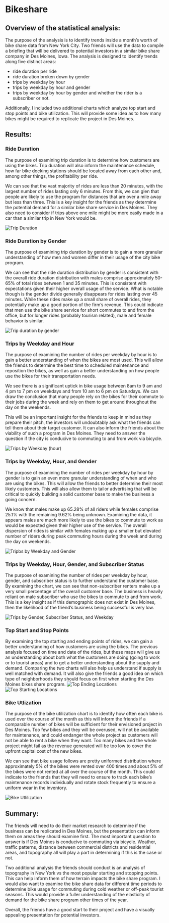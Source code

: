 # Bikeshare

## Overview of the statistical analysis:

The purpose of the analysis is to identify trends inside a month’s worth of bike share data from New York City. Two friends will use the data to compile a briefing that will be delivered to potential investors in a similar bike share company in Des Moines, Iowa. The analysis is designed to identify trends along five distinct areas:
- ride duration per ride
- ride duration broken down by gender 
- trips by weekday by hour
- trips by weekday by hour and gender
- trips by weekday by hour by gender and whether the rider is a subscriber or not. 

Additionally, I included two additional charts which analyze top start and stop points and bike utilization. This will provide some idea as to how many bikes might be required to replicate the project in Des Moines.

## Results:

### Ride Duration
The purpose of examining trip duration is to determine how customers are using the bikes. Trip duration will also inform the maintenance schedule, how far bike docking stations should be located away from each other and, among other things, the profitability per ride. 

We can see that the vast majority of rides are less than 20 minutes, with the largest number of rides lasting only 6 minutes. From this, we can glen that people are likely to use the program for distances that are over a mile away but less than three. This is a key insight for the friends as they determine the potential demand for a similar bike share service in Des Moines. They also need to consider if trips above one mile might be more easily made in a car than a similar trip in New York would be. 

![Trip Duration](https://user-images.githubusercontent.com/100163289/172881407-b4e9b843-174a-4750-ab82-1fb2dab39424.png)

### Ride Duration by Gender
The purpose of examining trip duration by gender is to gain a more granular understanding of how men and women differ in their usage of the city bike program.    

We can see that the ride duration distribution by gender is consistent with the overall ride duration distribution with males comprise approximately 50-65% of total rides between 1 and 35 minutes. This is consistent with expectations given their higher overall usage of the service. What is notable though is the gender divide generally disappears for rides lasting over 45 minutes. While these rides make up a small share of overall rides, they potentially make up a good portion of the firm’s revenue. This could indicate that men use the bike share service for short commutes to and from the office, but for longer rides (probably tourism related), male and female behavior is similar.  

![Trip duration by gender](https://user-images.githubusercontent.com/100163289/172882560-9725e27a-b5d8-49d7-96c2-dc69ca90bf5e.png)

### Trips by Weekday and Hour
The purpose of examining the number of rides per weekday by hour is to gain a better understanding of when the bikes are most used. This will allow the friends to determine the best time to scheduled maintenance and reposition the bikes, as well as gain a better understanding on how people use the bikes for their transportation needs. 

We see there is a significant uptick in bike usage between 8am to 9 am and 4 pm to 7 pm on weekdays and from 10 am to 6 pm on Saturdays. We can draw the conclusion that many people rely on the bikes for their commute to their jobs during the week and rely on them to get around throughout the day on the weekends. 

This will be an important insight for the friends to keep in mind as they prepare their pitch, the investors will undoubtably ask what the friends can tell them about their target customer. It can also inform the friends about the viability of such a program in Des Moines. They need to answer the question if the city is conducive to commuting to and from work via bicycle. 

![Trips by Weekday (hour)](https://user-images.githubusercontent.com/100163289/172859081-929ef401-ff8b-4837-8d8e-0394efc6fcfc.png)

### Trips by Weekday, Hour, and Gender
The purpose of examining the number of rides per weekday by hour by gender is to gain an even more granular understanding of when and who are using the bikes. This will allow the friends to better determine their most likely customers. This will also allow them to tailor advertising that will be critical to quickly building a solid customer base to make the business a going concern.  

We know that males make up 65.28% of all riders while females comprise 25.1% with the remaining 9.62% being unknown. Examining the data, it appears males are much more likely to use the bikes to commute to work as would be expected given their higher use of the service. The overall dispersion of rides is similar with females making up a smaller but elevated number of riders during peak commuting hours during the week and during the day on weekends. 

![Tripbs by Weekday and Gender](https://user-images.githubusercontent.com/100163289/172874404-2a18e3a7-8363-46fc-8e7a-039f3dd908db.png)

### Trips by Weekday, Hour, Gender, and Subscriber Status
The purpose of examining the number of rides per weekday by hour, gender, and subscriber status is to further understand the customer base. By examining the chart, we can see that non-subscriber renters make up a very small percentage of the overall customer base. The business is heavily reliant on male subscriber who use the bikes to commute to and from work. This is a key insight as if this demographic does not exist in Des Moines, then the likelihood of the friend’s business being successful is very low.

![Trips by Gender, Subscriber Status, and Weekday](https://user-images.githubusercontent.com/100163289/172876263-94c4564d-d266-4a92-ab82-e62281b8b3b8.png)

### Top Start and Stop Points
By examining the top starting and ending points of rides, we can gain a better understanding of how customers are using the bikes. The previous analysis focused on time and date of the rides, but these maps will give us an understanding about both what the customers are doing (going to work or to tourist areas) and to get a better understanding about the supply and demand. Comparing the two charts will also help us understand if supply is well matched with demand. It will also give the friends a good idea on which type of neighborhoods they should focus on first when starting the Des Moines bikes share program.
![Top Ending Locations](https://user-images.githubusercontent.com/100163289/172752979-ecf78072-6920-4ce0-838a-0d07cad82f90.png)
![Top Starting Locations](https://user-images.githubusercontent.com/100163289/172752987-24749982-e9e6-4394-bc4e-9cd477285100.png)

### Bike Utlization
The purpose of the bike utilization chart is to identify how often each bike is used over the course of the month as this will inform the friends if a comparable number of bikes will be sufficient for their envisioned project in Des Moines. Too few bikes and they will be overused, will not be available for maintenance, and could endanger the whole project as customers will not be able to rent a bike when they want. Too many bikes and the whole project might fail as the revenue generated will be too low to cover the upfront capital cost of the new bikes. 

We can see that bike usage follows are pretty uniformed distribution where approximately 5% of the bikes were rented over 400 times and about 5% of the bikes were not rented at all over the course of the month. This could indicate to the friends that they will need to ensure to track each bike’s maintenance records individually and rotate stock frequently to ensure a uniform wear in the inventory. 

![Bike Utlilization](https://user-images.githubusercontent.com/100163289/172752995-1c550c2e-02d9-4e8d-95d1-705b7f4f5e49.png)

## Summary:
The friends will need to do their market research to determine if the business can be replicated in Des Moines, but the presentation can inform them on areas they should examine first. The most important question to answer is if Des Moines is conducive to commuting via bicycle. Weather, traffic patterns, distance between commercial districts and residential areas, and topography all will play a part in determining if this is the case or not. 

Two additional analysis the friends should conduct is an analysis of topography in New York vs the most popular starting and stopping points. This can help inform them of how terrain impacts the bike share program. I would also want to examine the bike share data for different time periods to determine bike usage for commuting during cold weather or off-peak tourist seasons. This would provide a fuller understanding of the elasticity of demand for the bike share program other times of the year. 

Overall, the friends have a good start to their project and have a visually appealing presentation for potential investors. 


